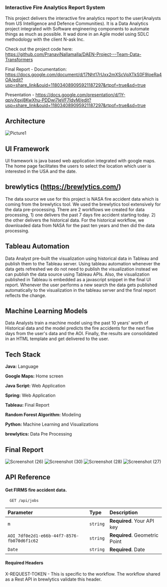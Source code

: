 ### Interactive Fire Analytics Report System


This project delivers the interactive fire analytics report to the user(Analysts from US Intelligence and Defence Communities). It is a Data Analytics project integrated with Software engineering components to automate things as much as possible. It wad done in an Agile model using SDLC methodology with the client N-ask Inc.

Check out the project code here: https://github.com/PranaviNallamalla/DAEN-Project---Team-Data-Transformers

Final Report - Documentation: https://docs.google.com/document/d/17Nht17rUxx2mXScVpXTkS0F9loeRa4OA/edit?usp=share_link&ouid=118034089095921187297&rtpof=true&sd=true

Presentation - https://docs.google.com/presentation/d/1Y-qpiyXgxj8KwXhu-PDDwi7IeVF7IdvM/edit?usp=share_link&ouid=118034089095921187297&rtpof=true&sd=true


## Architecture

![Picture1](https://user-images.githubusercontent.com/105023580/167268187-0110c0bc-a2d8-4d11-85da-40d91ca644ca.png)

UI Framework
---------------
UI framework is java based web application integrated with google maps. The home page facilitates the users to select the location which user is interested in the USA  and the date.

brewlytics (https://brewlytics.com/)
------------
The data source we use for this project is NASA fire accident data which is coming from the brewlytics tool. We used the brewlytics tool extensively for the data pre-processing. 
There are 2 workflows we created for data processing, 
	1) one delivers the past 7 days fire accident starting today. 
	2) the other delivers the historical data. For the historical workflow, we downloaded data from NASA for the past ten years and then did the data processing.

Tableau Automation
---------------------

Data Analyst pre-built the visualization using historical data in Tableau and publish them to the Tableau server. Using tableau automation whenever the data gets refreshed we do not need to publish the visualization instead we can publish the data source using Tableau APIs.
Also, the visualization published in Tableau is embedded as a javascript snippet in the final UI report. Whenever the user performs a new search the data gets published automatically to the visualization in the tableau server and the final report reflects the change.

Machine Learning Models
-------------------------
Data Analysts train a machine model using the past 10 years' worth of Historical data and the model predicts the fire accidents for the next five days from the user's data and the AOI.
Finally, the results are consolidated in an HTML template and get delivered to the user.
## Tech Stack

**Java:**  Language

**Google Maps:**  Home screen

**Java Script:**  Web Application

**Spring:**  Web Application

**Tableau:**  Final Report

**Random Forest Algorithm:**  Modeling

**Python:** Machine Learning and Visualizations

**brewlytics:** Data Pre Processing

## Final Report

![Screenshot (26)](https://user-images.githubusercontent.com/105023580/167268474-7b68df87-fba7-4695-8b54-6bcb5eb02a8a.png)
![Screenshot (30)](https://user-images.githubusercontent.com/105023580/167268479-00b2ccaa-8d22-4c43-b1e1-5f1fc076bd63.png)
![Screenshot (28)](https://user-images.githubusercontent.com/105023580/167268477-0eb2572d-c282-4bb8-b53c-515d9f4e460c.png)
![Screenshot (27)](https://user-images.githubusercontent.com/105023580/167268476-b2c7a630-54c0-4c13-8af6-a18d3a2444f9.png)

## API Reference

#### Get FIRMS fire accident data.

```https
  GET /api/jobs
```

| Parameter | Type     | Description                |
| :-------- | :------- | :------------------------- |
| `m` | `string` | **Required**. Your API key |
| `AOI_7df0e2d1-e66b-44f7-8576-fb070d6f1c62` | `string` | **Required**. Geometric Point |
| `Date` | `string` | **Required**. Date |


#### Required Headers

X-REQUEST-TOKEN - This is specific to the workflow. The workflow shared as a Rest API in brewlytics validate this header.
